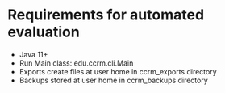 # Requirements for automated evaluation
- Java 11+
- Run Main class: edu.ccrm.cli.Main
- Exports create files at user home in ccrm_exports directory
- Backups stored at user home in ccrm_backups directory
